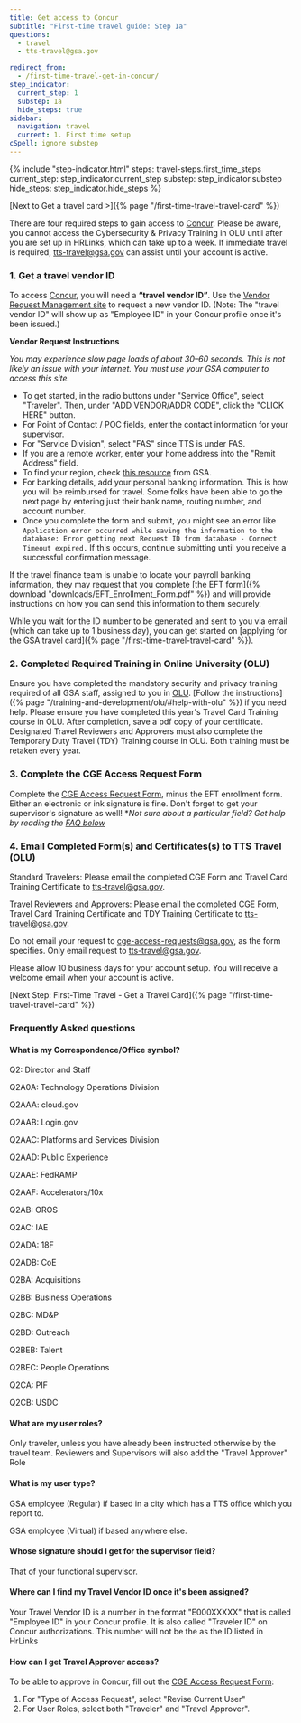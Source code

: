 ```yaml
---
title: Get access to Concur
subtitle: "First-time travel guide: Step 1a"
questions:
  - travel
  - tts-travel@gsa.gov

redirect_from:
  - /first-time-travel-get-in-concur/
step_indicator:
  current_step: 1
  substep: 1a
  hide_steps: true
sidebar:
  navigation: travel
  current: 1. First time setup
cSpell: ignore substep
---
```


{% include "step-indicator.html"
steps: travel-steps.first_time_steps
current_step: step_indicator.current_step
substep: step_indicator.substep
hide_steps: step_indicator.hide_steps %}

[Next to Get a travel card >]({% page "/first-time-travel-travel-card" %})

There are four required steps to gain access to
[Concur](https://travel.gsa.gov/). Please be aware, you cannot access the
Cybersecurity & Privacy Training in OLU until after you are set up in HRLinks,
which can take up to a week. If immediate travel is required,
[tts-travel@gsa.gov](mailto:tts-travel@gsa.gov) can assist until your account is
active.

### 1. Get a travel vendor ID

To access [Concur](https://travel.gsa.gov/), you will need a **“travel vendor
ID”**. Use the
[Vendor Request Management site](https://finance.ocfo.gsa.gov/VendorRequest/co/Stepd.aspx)
to request a new vendor ID. (Note: The "travel vendor ID" will show up as "Employee ID" in
your Concur profile once it's been issued.)

**Vendor Request Instructions**

_You may experience slow page loads of about 30–60 seconds. This is not likely
an issue with your internet. You must use your GSA computer to access this site._

- To get started, in the radio buttons under "Service Office", select
  "Traveler". Then, under "ADD VENDOR/ADDR CODE", click the "CLICK HERE" button.
- For Point of Contact / POC fields, enter the contact information for your
  supervisor.
- For "Service Division", select "FAS" since TTS is under FAS.
- If you are a remote worker, enter your home address into the "Remit Address" field.
- To find your region, check [this resource](https://www.gsa.gov/about-us/gsa-regions) from GSA.
- For banking details, add your personal banking information. This is how you will be reimbursed for travel. Some folks have been able to go the next page by entering just their bank name, routing number, and account number.
- Once you complete the form and submit, you might see an error like
  `Application error occurred while saving the information to the database: Error getting next Request ID from database - Connect Timeout expired.`
  If this occurs, continue submitting until you receive a successful
  confirmation message.

If the travel finance team is unable to locate your payroll banking information,
they may request that you complete [the EFT form]({% download "downloads/EFT_Enrollment_Form.pdf" %}) and will provide
instructions on how you can send this information to them securely.

While you wait for the ID number to be generated and sent to you via email
(which can take up to 1 business day), you can get started on [applying for the
GSA travel card]({% page "/first-time-travel-travel-card" %}).

### 2. Completed Required Training in Online University (OLU)

Ensure you have completed the mandatory security and privacy training required
of all GSA staff, assigned to you in [OLU](https://insite.gsa.gov/#:~:text=IT%20Support%20Request-,Online%20University,-Pegasys). [Follow the instructions]({% page "/training-and-development/olu/#help-with-olu" %})
if you need help. Please ensure you have completed this year's Travel Card Training course in OLU. After completion, save a pdf copy of your certificate. Designated Travel Reviewers and Approvers must also complete the Temporary Duty Travel (TDY) Training course in OLU. Both training must be retaken every year.

### 3. Complete the CGE Access Request Form

Complete the [CGE Access Request Form][cgeform], minus the EFT enrollment form.
Either an electronic or ink signature is fine. Don't forget to get your
supervisor's signature as well! \*_Not sure about a particular field? Get help
by reading the_ _[FAQ below](#frequently-asked-questions)_

### 4. Email Completed Form(s) and Certificates(s) to TTS Travel (OLU)

Standard Travelers: Please email the completed CGE Form and Travel Card Training Certificate to tts-travel@gsa.gov. 

Travel Reviewers and Approvers: Please email the completed CGE Form, Travel Card Training Certificate and TDY Training Certificate to tts-travel@gsa.gov.

Do not email your request to cge-access-requests@gsa.gov, as the form specifies. Only email request to tts-travel@gsa.gov.

Please allow 10 business days for your account setup. You will receive a welcome email when your account is active. 

[Next Step: First-Time Travel - Get a Travel
Card]({% page "/first-time-travel-travel-card" %})

### Frequently Asked questions

#### What is my Correspondence/Office symbol?

Q2:	Director and Staff

Q2A0A:	Technology Operations Division

Q2AAA:	cloud.gov

Q2AAB:	Login.gov

Q2AAC:	Platforms and Services Division

Q2AAD:	Public Experience

Q2AAE:	FedRAMP

Q2AAF:	Accelerators/10x

Q2AB:	OROS

Q2AC:	IAE

Q2ADA:	18F

Q2ADB:	CoE

Q2BA:	Acquisitions

Q2BB:	Business Operations

Q2BC:	MD&P

Q2BD:	Outreach

Q2BEB:	Talent

Q2BEC:	People Operations

Q2CA:	PIF

Q2CB:	USDC

#### What are my user roles?

Only traveler, unless you have already been instructed otherwise by the travel
team. Reviewers and Supervisors will also add the "Travel Approver" Role

#### What is my user type?

GSA employee (Regular) if based in a city which has a TTS office which you
report to.

GSA employee (Virtual) if based anywhere else.

#### Whose signature should I get for the supervisor field?

That of your functional supervisor.

#### Where can I find my Travel Vendor ID once it's been assigned?

Your Travel Vendor ID is a number in the format "E000XXXXX" that is called
"Employee ID" in your Concur profile. It is also called "Traveler ID" on Concur
authorizations. This number will not be the as the ID listed in HrLinks

#### How can I get Travel Approver access?

To be able to approve in Concur, fill out the [CGE Access Request
Form][cgeform]:

1. For "Type of Access Request", select "Revise Current User"
2. For User Roles, select both "Traveler" and "Travel Approver".

[cgeform]:
  https://www.gsa.gov/forms-library/concur-government-edition-cge-access-request
